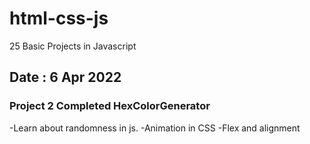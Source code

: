 # html-css-js

25 Basic Projects in Javascript

## Date : 6 Apr 2022

### Project 2 Completed HexColorGenerator

-Learn about randomness in js.
-Animation in CSS
-Flex and alignment
